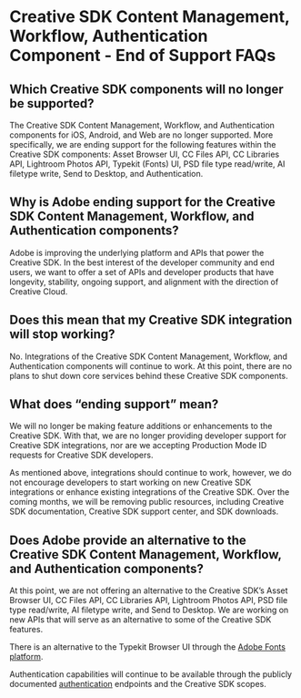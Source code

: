 # Creative SDK Content Management, Workflow, Authentication Component - End of Support FAQs

## Which Creative SDK components will no longer be supported?

The Creative SDK Content Management, Workflow, and Authentication components for iOS, Android, and Web are no longer supported. More specifically, we are ending support for the following features within the Creative SDK components: Asset Browser UI, CC Files API, CC Libraries API, Lightroom Photos API, Typekit (Fonts) UI, PSD file type read/write, AI filetype write, Send to Desktop, and Authentication.

## Why is Adobe ending support for the Creative SDK Content Management, Workflow, and Authentication components?

Adobe is improving the underlying platform and APIs that power the Creative SDK. In the best interest of the developer community and end users, we want to offer a set of APIs and developer products that have longevity, stability, ongoing support, and alignment with the direction of Creative Cloud.

## Does this mean that my Creative SDK integration will stop working?

No. Integrations of the Creative SDK Content Management, Workflow, and Authentication components will continue to work. At this point, there are no plans to shut down core services behind these Creative SDK components.

## What does “ending support” mean?

We will no longer be making feature additions or enhancements to the Creative SDK. With that, we are no longer providing developer support for Creative SDK integrations, nor are we accepting Production Mode ID requests for Creative SDK developers.

As mentioned above, integrations should continue to work, however, we do not encourage developers to start working on new Creative SDK integrations or enhance existing integrations of the Creative SDK. Over the coming months, we will be removing public resources, including Creative SDK documentation, Creative SDK support center, and SDK downloads.

## Does Adobe provide an alternative to the Creative SDK Content Management, Workflow, and Authentication components?

At this point, we are not offering an alternative to the Creative SDK’s Asset Browser UI, CC Files API, CC Libraries API, Lightroom Photos API, PSD file type read/write, AI filetype write, and Send to Desktop. We are working on new APIs that will serve as an alternative to some of the Creative SDK features.

There is an alternative to the Typekit Browser UI through the [Adobe Fonts platform](https://www.adobe.io/apis/creativecloud/adobe-fonts.html).

Authentication capabilities will continue to be available through the publicly documented [authentication](https://www.adobe.io/authentication.html) endpoints and the Creative SDK scopes.
